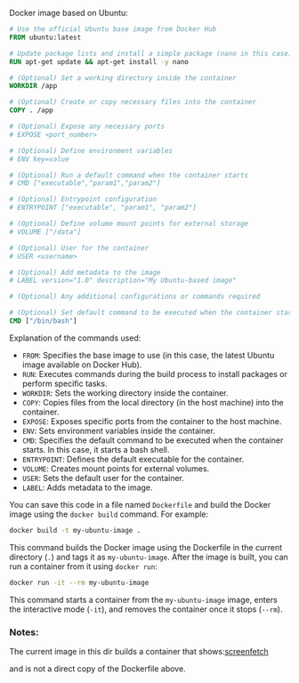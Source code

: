 Docker image based on Ubuntu:

```Dockerfile
# Use the official Ubuntu base image from Docker Hub
FROM ubuntu:latest

# Update package lists and install a simple package (nano in this case)
RUN apt-get update && apt-get install -y nano 

# (Optional) Set a working directory inside the container
WORKDIR /app

# (Optional) Create or copy necessary files into the container
COPY . /app

# (Optional) Expose any necessary ports
# EXPOSE <port_number>

# (Optional) Define environment variables
# ENV key=value

# (Optional) Run a default command when the container starts
# CMD ["executable","param1","param2"]

# (Optional) Entrypoint configuration
# ENTRYPOINT ["executable", "param1", "param2"]

# (Optional) Define volume mount points for external storage
# VOLUME ["/data"]

# (Optional) User for the container
# USER <username>

# (Optional) Add metadata to the image
# LABEL version="1.0" description="My Ubuntu-based image"

# (Optional) Any additional configurations or commands required

# (Optional) Set default command to be executed when the container starts
CMD ["/bin/bash"]
```

Explanation of the commands used:

- `FROM`: Specifies the base image to use (in this case, the latest Ubuntu image available on Docker Hub).
- `RUN`: Executes commands during the build process to install packages or perform specific tasks.
- `WORKDIR`: Sets the working directory inside the container.
- `COPY`: Copies files from the local directory (in the host machine) into the container.
- `EXPOSE`: Exposes specific ports from the container to the host machine.
- `ENV`: Sets environment variables inside the container.
- `CMD`: Specifies the default command to be executed when the container starts. In this case, it starts a bash shell.
- `ENTRYPOINT`: Defines the default executable for the container.
- `VOLUME`: Creates mount points for external volumes.
- `USER`: Sets the default user for the container.
- `LABEL`: Adds metadata to the image.

You can save this code in a file named `Dockerfile` and build the Docker image using the `docker build` command. For example:

```bash
docker build -t my-ubuntu-image .
```

This command builds the Docker image using the Dockerfile in the current directory (`.`) and tags it as `my-ubuntu-image`. After the image is built, you can run a container from it using `docker run`:

```bash
docker run -it --rm my-ubuntu-image
```

This command starts a container from the `my-ubuntu-image` image, enters the interactive mode (`-it`), and removes the container once it stops (`--rm`).


### Notes:
The current image in this dir builds a container that shows:[screenfetch](https://www.cyberciti.biz/open-source/command-line-hacks/howto-display-linux-logo-in-bash-terminal-using-screenfetch-linux_logo/)

and is not a direct copy of the Dockerfile above.